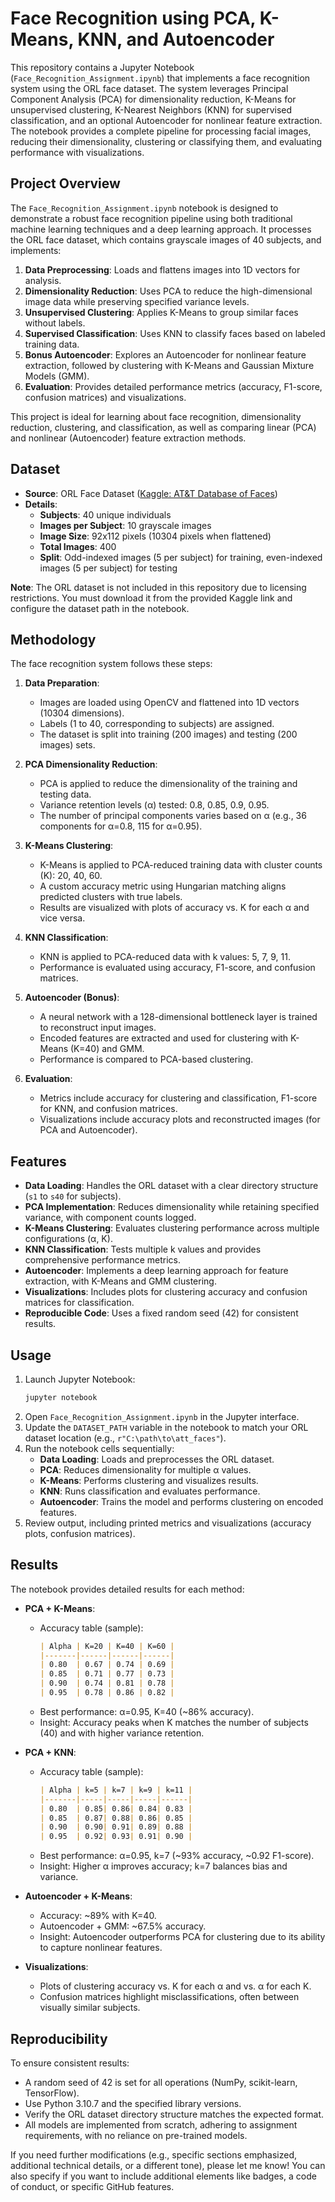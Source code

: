 # Face Recognition using PCA, K-Means, KNN, and Autoencoder

This repository contains a Jupyter Notebook (`Face_Recognition_Assignment.ipynb`) that implements a face recognition system using the ORL face dataset. The system leverages Principal Component Analysis (PCA) for dimensionality reduction, K-Means for unsupervised clustering, K-Nearest Neighbors (KNN) for supervised classification, and an optional Autoencoder for nonlinear feature extraction. The notebook provides a complete pipeline for processing facial images, reducing their dimensionality, clustering or classifying them, and evaluating performance with visualizations.

## Project Overview
The `Face_Recognition_Assignment.ipynb` notebook is designed to demonstrate a robust face recognition pipeline using both traditional machine learning techniques and a deep learning approach. It processes the ORL face dataset, which contains grayscale images of 40 subjects, and implements:

1. **Data Preprocessing**: Loads and flattens images into 1D vectors for analysis.
2. **Dimensionality Reduction**: Uses PCA to reduce the high-dimensional image data while preserving specified variance levels.
3. **Unsupervised Clustering**: Applies K-Means to group similar faces without labels.
4. **Supervised Classification**: Uses KNN to classify faces based on labeled training data.
5. **Bonus Autoencoder**: Explores an Autoencoder for nonlinear feature extraction, followed by clustering with K-Means and Gaussian Mixture Models (GMM).
6. **Evaluation**: Provides detailed performance metrics (accuracy, F1-score, confusion matrices) and visualizations.

This project is ideal for learning about face recognition, dimensionality reduction, clustering, and classification, as well as comparing linear (PCA) and nonlinear (Autoencoder) feature extraction methods.

## Dataset
- **Source**: ORL Face Dataset ([Kaggle: AT&T Database of Faces](https://www.kaggle.com/kasikrit/attdatabase-of-faces))
- **Details**:
  - **Subjects**: 40 unique individuals
  - **Images per Subject**: 10 grayscale images
  - **Image Size**: 92x112 pixels (10304 pixels when flattened)
  - **Total Images**: 400
  - **Split**: Odd-indexed images (5 per subject) for training, even-indexed images (5 per subject) for testing
    
**Note**: The ORL dataset is not included in this repository due to licensing restrictions. You must download it from the provided Kaggle link and configure the dataset path in the notebook.

## Methodology
The face recognition system follows these steps:

1. **Data Preparation**:
   - Images are loaded using OpenCV and flattened into 1D vectors (10304 dimensions).
   - Labels (1 to 40, corresponding to subjects) are assigned.
   - The dataset is split into training (200 images) and testing (200 images) sets.

2. **PCA Dimensionality Reduction**:
   - PCA is applied to reduce the dimensionality of the training and testing data.
   - Variance retention levels (α) tested: 0.8, 0.85, 0.9, 0.95.
   - The number of principal components varies based on α (e.g., 36 components for α=0.8, 115 for α=0.95).

3. **K-Means Clustering**:
   - K-Means is applied to PCA-reduced training data with cluster counts (K): 20, 40, 60.
   - A custom accuracy metric using Hungarian matching aligns predicted clusters with true labels.
   - Results are visualized with plots of accuracy vs. K for each α and vice versa.

4. **KNN Classification**:
   - KNN is applied to PCA-reduced data with k values: 5, 7, 9, 11.
   - Performance is evaluated using accuracy, F1-score, and confusion matrices.

5. **Autoencoder (Bonus)**:
   - A neural network with a 128-dimensional bottleneck layer is trained to reconstruct input images.
   - Encoded features are extracted and used for clustering with K-Means (K=40) and GMM.
   - Performance is compared to PCA-based clustering.

6. **Evaluation**:
   - Metrics include accuracy for clustering and classification, F1-score for KNN, and confusion matrices.
   - Visualizations include accuracy plots and reconstructed images (for PCA and Autoencoder).

## Features
- **Data Loading**: Handles the ORL dataset with a clear directory structure (`s1` to `s40` for subjects).
- **PCA Implementation**: Reduces dimensionality while retaining specified variance, with component counts logged.
- **K-Means Clustering**: Evaluates clustering performance across multiple configurations (α, K).
- **KNN Classification**: Tests multiple k values and provides comprehensive performance metrics.
- **Autoencoder**: Implements a deep learning approach for feature extraction, with K-Means and GMM clustering.
- **Visualizations**: Includes plots for clustering accuracy and confusion matrices for classification.
- **Reproducible Code**: Uses a fixed random seed (42) for consistent results.


## Usage
1. Launch Jupyter Notebook:
   ```bash
   jupyter notebook
   ```
2. Open `Face_Recognition_Assignment.ipynb` in the Jupyter interface.
3. Update the `DATASET_PATH` variable in the notebook to match your ORL dataset location (e.g., `r"C:\path\to\att_faces"`).
4. Run the notebook cells sequentially:
   - **Data Loading**: Loads and preprocesses the ORL dataset.
   - **PCA**: Reduces dimensionality for multiple α values.
   - **K-Means**: Performs clustering and visualizes results.
   - **KNN**: Runs classification and evaluates performance.
   - **Autoencoder**: Trains the model and performs clustering on encoded features.
5. Review output, including printed metrics and visualizations (accuracy plots, confusion matrices).

## Results
The notebook provides detailed results for each method:

- **PCA + K-Means**:
  - Accuracy table (sample):
    ```markdown
    | Alpha | K=20 | K=40 | K=60 |
    |-------|------|------|------|
    | 0.80  | 0.67 | 0.74 | 0.69 |
    | 0.85  | 0.71 | 0.77 | 0.73 |
    | 0.90  | 0.74 | 0.81 | 0.78 |
    | 0.95  | 0.78 | 0.86 | 0.82 |
    ```
  - Best performance: α=0.95, K=40 (~86% accuracy).
  - Insight: Accuracy peaks when K matches the number of subjects (40) and with higher variance retention.

- **PCA + KNN**:
  - Accuracy table (sample):
    ```markdown
    | Alpha | k=5 | k=7 | k=9 | k=11 |
    |-------|-----|-----|-----|------|
    | 0.80  | 0.85| 0.86| 0.84| 0.83 |
    | 0.85  | 0.87| 0.88| 0.86| 0.85 |
    | 0.90  | 0.90| 0.91| 0.89| 0.88 |
    | 0.95  | 0.92| 0.93| 0.91| 0.90 |
    ```
  - Best performance: α=0.95, k=7 (~93% accuracy, ~0.92 F1-score).
  - Insight: Higher α improves accuracy; k=7 balances bias and variance.

- **Autoencoder + K-Means**:
  - Accuracy: ~89% with K=40.
  - Autoencoder + GMM: ~67.5% accuracy.
  - Insight: Autoencoder outperforms PCA for clustering due to its ability to capture nonlinear features.

- **Visualizations**:
  - Plots of clustering accuracy vs. K for each α and vs. α for each K.
  - Confusion matrices highlight misclassifications, often between visually similar subjects.

## Reproducibility
To ensure consistent results:
- A random seed of 42 is set for all operations (NumPy, scikit-learn, TensorFlow).
- Use Python 3.10.7 and the specified library versions.
- Verify the ORL dataset directory structure matches the expected format.
- All models are implemented from scratch, adhering to assignment requirements, with no reliance on pre-trained models.



If you need further modifications (e.g., specific sections emphasized, additional technical details, or a different tone), please let me know! You can also specify if you want to include additional elements like badges, a code of conduct, or specific GitHub features.

